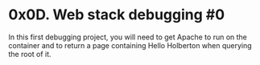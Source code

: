 # 0x0D. Web stack debugging #0
In this first debugging project, you will need to get Apache to run on the container and to return a page containing Hello Holberton when querying the root of it.
